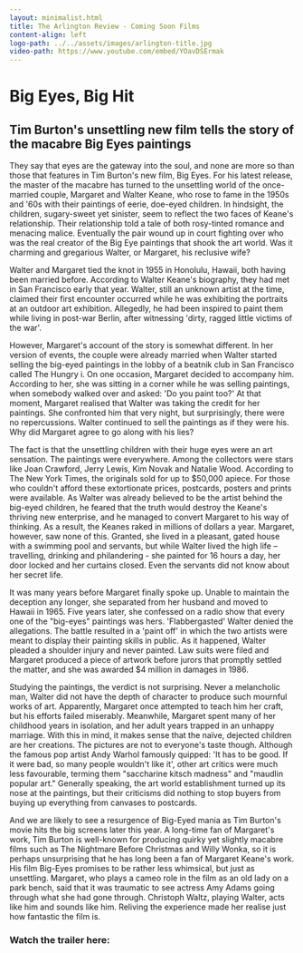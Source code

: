 ```yaml
---
layout: minimalist.html
title: The Arlington Review - Coming Soon Films
content-align: left
logo-path: ../../assets/images/arlington-title.jpg
video-path: https://www.youtube.com/embed/YOavDSErmak
---
```

# Big Eyes, Big Hit

## Tim Burton's unsettling new film tells the story of the macabre Big Eyes paintings

They say that eyes are the gateway into the soul, and none are more so than those that features in Tim Burton's new film, Big Eyes. For his latest release, the master of the macabre has turned to the unsettling world of the once-married couple, Margaret and Walter Keane, who rose to fame in the 1950s and '60s with their paintings of eerie, doe-eyed children. In hindsight, the children, sugary-sweet yet sinister, seem to reflect the two faces of Keane's relationship. Their relationship told a tale of both rosy-tinted romance and menacing malice. Eventually the pair wound up in court fighting over who was the real creator of the Big Eye paintings that shook the art world. Was it charming and gregarious Walter, or Margaret, his reclusive wife?

Walter and Margaret tied the knot in 1955 in Honolulu, Hawaii, both having been married before. According to Walter Keane's biography, they had met in San Francisco early that year. Walter, still an unknown artist at the time, claimed their first encounter occurred while he was exhibiting the portraits at an outdoor art exhibition. Allegedly, he had been inspired to paint them while living in post-war Berlin, after witnessing 'dirty, ragged little victims of the war'.

However, Margaret's account of the story is somewhat different. In her version of events, the couple were already married when Walter started selling the big-eyed paintings in the lobby of a beatnik club in San Francisco called The Hungry i. On one occasion, Margaret decided to accompany him. According to her, she was sitting in a corner while he was selling paintings, when somebody walked over and asked: 'Do you paint too?' At that moment, Margaret realised that Walter was taking the credit for her paintings. She confronted him that very night, but surprisingly, there were no repercussions. Walter continued to sell the paintings as if they were his. Why did Margaret agree to go along with his lies?

The fact is that the unsettling children with their huge eyes were an art sensation. The paintings were everywhere. Among the collectors were stars like Joan Crawford, Jerry Lewis, Kim Novak and Natalie Wood. According to The New York Times, the originals sold for up to $50,000 apiece. For those who couldn't afford these extortionate prices, postcards, posters and prints were available. As Walter was already believed to be the artist behind the big-eyed children, he feared that the truth would destroy the Keane's thriving new enterprise, and he managed to convert Margaret to his way of thinking. As a result, the Keanes raked in millions of dollars a year. Margaret, however, saw none of this. Granted, she lived in a pleasant, gated house with a swimming pool and servants, but while Walter lived the high life – travelling, drinking and philandering - she painted for 16 hours a day, her door locked and her curtains closed. Even the servants did not know about her secret life.

It was many years before Margaret finally spoke up. Unable to maintain the deception any longer, she separated from her husband and moved to Hawaii in 1965\. Five years later, she confessed on a radio show that every one of the "big-eyes" paintings was hers. 'Flabbergasted' Walter denied the allegations. The battle resulted in a 'paint off' in which the two artists were meant to display their painting skills in public. As it happened, Walter pleaded a shoulder injury and never painted. Law suits were filed and Margaret produced a piece of artwork before jurors that promptly settled the matter, and she was awarded $4 million in damages in 1986.

Studying the paintings, the verdict is not surprising. Never a melancholic man, Walter did not have the depth of character to produce such mournful works of art. Apparently, Margaret once attempted to teach him her craft, but his efforts failed miserably. Meanwhile, Margaret spent many of her childhood years in isolation, and her adult years trapped in an unhappy marriage. With this in mind, it makes sense that the naïve, dejected children are her creations. The pictures are not to everyone's taste though. Although the famous pop artist Andy Warhol famously quipped: 'It has to be good. If it were bad, so many people wouldn't like it', other art critics were much less favourable, terming them "saccharine kitsch madness" and "maudlin popular art." Generally speaking, the art world establishment turned up its nose at the paintings, but their criticisms did nothing to stop buyers from buying up everything from canvases to postcards.

And we are likely to see a resurgence of Big-Eyed mania as Tim Burton's movie hits the big screens later this year. A long-time fan of Margaret's work, Tim Burton is well-known for producing quirky yet slightly macabre films such as The Nightmare Before Christmas and Willy Wonka, so it is perhaps unsurprising that he has long been a fan of Margaret Keane's work. His film Big-Eyes promises to be rather less whimsical, but just as unsettling. Margaret, who plays a cameo role in the film as an old lady on a park bench, said that it was traumatic to see actress Amy Adams going through what she had gone through. Christoph Waltz, playing Walter, acts like him and sounds like him. Reliving the experience made her realise just how fantastic the film is.

### Watch the trailer here:
